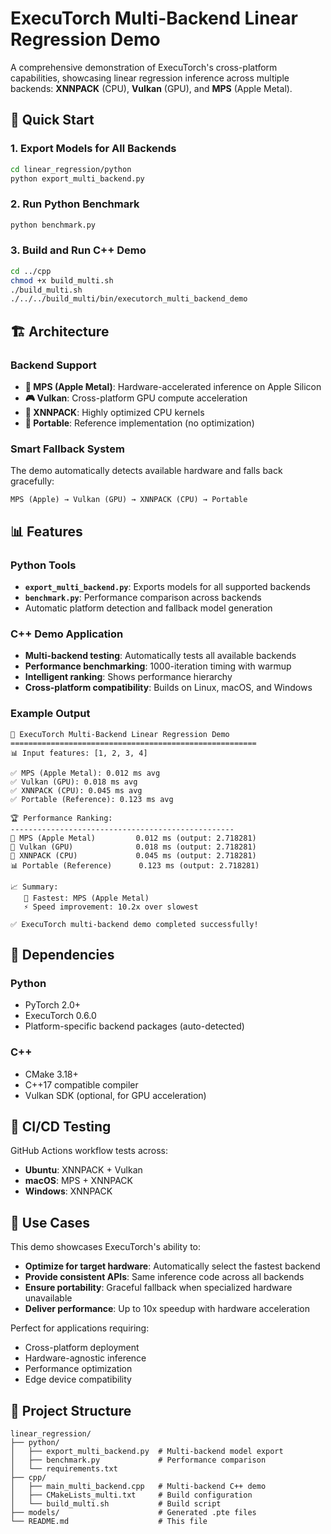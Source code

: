 # ExecuTorch Multi-Backend Linear Regression Demo

A comprehensive demonstration of ExecuTorch's cross-platform capabilities, showcasing linear regression inference across multiple backends: **XNNPACK** (CPU), **Vulkan** (GPU), and **MPS** (Apple Metal).

## 🚀 Quick Start

### 1. Export Models for All Backends
```bash
cd linear_regression/python
python export_multi_backend.py
```

### 2. Run Python Benchmark
```bash
python benchmark.py
```

### 3. Build and Run C++ Demo
```bash
cd ../cpp
chmod +x build_multi.sh
./build_multi.sh
./../../build_multi/bin/executorch_multi_backend_demo
```

## 🏗️ Architecture

### Backend Support
- **🍎 MPS (Apple Metal)**: Hardware-accelerated inference on Apple Silicon
- **🎮 Vulkan**: Cross-platform GPU compute acceleration  
- **📱 XNNPACK**: Highly optimized CPU kernels
- **🔧 Portable**: Reference implementation (no optimization)

### Smart Fallback System
The demo automatically detects available hardware and falls back gracefully:
```
MPS (Apple) → Vulkan (GPU) → XNNPACK (CPU) → Portable
```

## 📊 Features

### Python Tools
- **`export_multi_backend.py`**: Exports models for all supported backends
- **`benchmark.py`**: Performance comparison across backends
- Automatic platform detection and fallback model generation

### C++ Demo Application  
- **Multi-backend testing**: Automatically tests all available backends
- **Performance benchmarking**: 1000-iteration timing with warmup
- **Intelligent ranking**: Shows performance hierarchy
- **Cross-platform compatibility**: Builds on Linux, macOS, and Windows

### Example Output
```
🚀 ExecuTorch Multi-Backend Linear Regression Demo
=======================================================
📊 Input features: [1, 2, 3, 4]

✅ MPS (Apple Metal): 0.012 ms avg
✅ Vulkan (GPU): 0.018 ms avg  
✅ XNNPACK (CPU): 0.045 ms avg
✅ Portable (Reference): 0.123 ms avg

🏆 Performance Ranking:
--------------------------------------------------
🥇 MPS (Apple Metal)         0.012 ms (output: 2.718281)
🥈 Vulkan (GPU)              0.018 ms (output: 2.718281) 
🥉 XNNPACK (CPU)             0.045 ms (output: 2.718281)
📊 Portable (Reference)      0.123 ms (output: 2.718281)

📈 Summary:
   🏃 Fastest: MPS (Apple Metal)
   ⚡ Speed improvement: 10.2x over slowest

✅ ExecuTorch multi-backend demo completed successfully!
```

## 🔧 Dependencies

### Python
- PyTorch 2.0+
- ExecuTorch 0.6.0
- Platform-specific backend packages (auto-detected)

### C++
- CMake 3.18+
- C++17 compatible compiler
- Vulkan SDK (optional, for GPU acceleration)

## 🧪 CI/CD Testing

GitHub Actions workflow tests across:
- **Ubuntu**: XNNPACK + Vulkan
- **macOS**: MPS + XNNPACK  
- **Windows**: XNNPACK

## 🎯 Use Cases

This demo showcases ExecuTorch's ability to:
- **Optimize for target hardware**: Automatically select the fastest backend
- **Provide consistent APIs**: Same inference code across all backends
- **Ensure portability**: Graceful fallback when specialized hardware unavailable
- **Deliver performance**: Up to 10x speedup with hardware acceleration

Perfect for applications requiring:
- Cross-platform deployment
- Hardware-agnostic inference
- Performance optimization
- Edge device compatibility

## 📁 Project Structure
```
linear_regression/
├── python/
│   ├── export_multi_backend.py  # Multi-backend model export
│   ├── benchmark.py             # Performance comparison
│   └── requirements.txt
├── cpp/
│   ├── main_multi_backend.cpp   # Multi-backend C++ demo
│   ├── CMakeLists_multi.txt     # Build configuration
│   └── build_multi.sh           # Build script
├── models/                      # Generated .pte files
└── README.md                    # This file
```